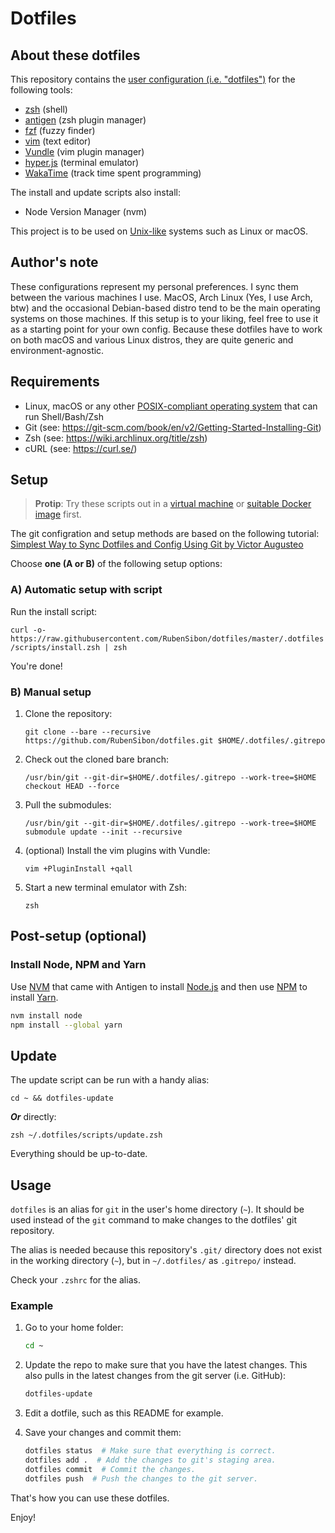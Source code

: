 # Dotfiles

## About these dotfiles

This repository contains the [user configuration (i.e. "dotfiles")](https://en.wikipedia.org/wiki/Hidden_file_and_hidden_directory) for the following tools:

- [zsh](https://wiki.archlinux.org/title/zsh) (shell)
- [antigen](https://github.com/zsh-users/antigen) (zsh plugin manager)
- [fzf](https://github.com/junegunn/fzf) (fuzzy finder)
- [vim](https://www.vim.org/) (text editor)
- [Vundle](https://github.com/VundleVim/Vundle.vim) (vim plugin manager)
- [hyper.js](https://hyper.is/) (terminal emulator)
- [WakaTime](https://wakatime.com/) (track time spent programming)

The install and update scripts also install:

- Node Version Manager (nvm)

This project is to be used on [Unix-like](https://en.wikipedia.org/wiki/Unix-like) systems such as Linux or macOS.

## Author's note

These configurations represent my personal preferences. I sync them between the various machines I use. MacOS, Arch Linux (Yes, I use Arch, btw) and the occasional Debian-based distro tend to be the main operating systems on those machines. If this setup is to your liking, feel free to use it as a starting point for your own config. Because these dotfiles have to work on both macOS and various Linux distros, they are quite generic and environment-agnostic.

## Requirements

- Linux, macOS or any other [POSIX-compliant operating system](https://en.wikipedia.org/wiki/POSIX) that can run Shell/Bash/Zsh
- Git (see: <https://git-scm.com/book/en/v2/Getting-Started-Installing-Git>)
- Zsh (see: <https://wiki.archlinux.org/title/zsh>)
- cURL (see: <https://curl.se/>)

## Setup

> **Protip**: Try these scripts out in a [virtual machine](https://en.wikipedia.org/wiki/Virtual_machine) or [suitable Docker image](https://hub.docker.com/_/ubuntu) first.

The git configration and setup methods are based on the following tutorial: [Simplest Way to Sync Dotfiles and Config Using Git by Victor Augusteo](https://medium.com/@augusteo/simplest-way-to-sync-dotfiles-and-config-using-git-14051af8703a)

Choose **one (A or B)** of the following setup options:

### A) Automatic setup with script

Run the install script:

`curl -o- https://raw.githubusercontent.com/RubenSibon/dotfiles/master/.dotfiles/scripts/install.zsh | zsh`

You're done!

### B) Manual setup

1. Clone the repository:

    `git clone --bare --recursive https://github.com/RubenSibon/dotfiles.git $HOME/.dotfiles/.gitrepo`

2. Check out the cloned bare branch:

    `/usr/bin/git --git-dir=$HOME/.dotfiles/.gitrepo --work-tree=$HOME checkout HEAD --force`

3. Pull the submodules:

    `/usr/bin/git --git-dir=$HOME/.dotfiles/.gitrepo --work-tree=$HOME submodule update --init --recursive`

4. (optional) Install the vim plugins with Vundle:

    `vim +PluginInstall +qall`

5. Start a new terminal emulator with Zsh:

    `zsh`

## Post-setup (optional)

### Install Node, NPM and Yarn

Use [NVM](https://github.com/nvm-sh/nvm) that came with Antigen to install [Node.js](https://nodejs.org/) and then use [NPM](https://www.npmjs.com/) to install [Yarn](https://yarnpkg.com/).

```sh
nvm install node
npm install --global yarn
```

## Update

The update script can be run with a handy alias:

`cd ~ && dotfiles-update`

**_Or_** directly:

`zsh ~/.dotfiles/scripts/update.zsh`

Everything should be up-to-date.

## Usage

`dotfiles` is an alias for `git` in the user's home directory (`~`). It should be used instead of the `git` command to make changes to the dotfiles' git repository.

The alias is needed because this repository's `.git/` directory does not exist in the working directory (`~`), but in `~/.dotfiles/` as `.gitrepo/` instead.

Check your `.zshrc` for the alias.

### Example

1. Go to your home folder:

    ```zsh
    cd ~
    ```

2. Update the repo to make sure that you have the latest changes.
This also pulls in the latest changes from the git server (i.e. GitHub):

    ```zsh
    dotfiles-update
    ```

3. Edit a dotfile, such as this README for example.

4. Save your changes and commit them:

    ```zsh
    dotfiles status  # Make sure that everything is correct.
    dotfiles add .  # Add the changes to git's staging area.
    dotfiles commit  # Commit the changes.
    dotfiles push  # Push the changes to the git server.
    ```

That's how you can use these dotfiles.

Enjoy!
